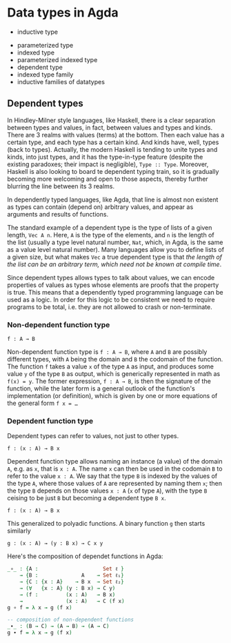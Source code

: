 # Data types in Agda

+ inductive type
- parameterized type
- indexed type
- parameterized indexed type
- dependent type
- indexed type family
- inductive families of datatypes


## Dependent types

In Hindley-Milner style languages, like Haskell, there is a clear separation between types and values, in fact, between values and types and kinds. There are 3 realms with values (terms) at the bottom. Then each value has a certain type, and each type has a certain kind. And kinds have, well, types (back to types). Actually, the modern Haskell is tending to unite types and kinds, into just types, and it has the type-in-type feature (despite the existing paradoxes; their impact is negligible), `Type :: Type`. Moreover, Haskell is also looking to board te dependent typing train, so it is gradually becoming more welcoming and open to those aspects, thereby further blurring the line between its 3 realms.

In dependently typed languages, like Agda, that line is almost non existent as types can contain (depend on) arbitrary values, and appear as arguments and results of functions.

The standard example of a dependent type is the type of lists of a given length, `Vec A n`. Here, `A` is the type of the elements, and `n` is the length of the list (usually a type level natural number, `Nat`, which, in Agda, is the same as a value level natural number). Many languages allow you to define lists of a given size, but what makes `Vec` a true dependent type is that *the length of the list can be an arbitrary term, which need not be known at compile time*.

Since dependent types allows types to talk about values, we can encode properties of values as types whose elements are proofs that the property is true. This means that a dependently typed programming language can be used as a logic. In order for this logic to be consistent we need to require programs to be total, i.e. they are not allowed to crash or non-terminate.



### Non-dependent function type

`f : A → B`

Non-dependent function type is `f : A → B`, where `A` and `B` are possibly different types, with `A` being the domain and `B` the codomain of the function. The function `f` takes a value `x` of the type `A` as input, and produces some value `y` of the type `B` as output, which is generically represented in math as `f(x) = y`. The former expression, `f : A → B`, is then the signature of the function, while the later form is a general outlook of the function's implementation (or definition), which is given by one or more equations of the general form `f x = …`


### Dependent function type

Dependent types can refer to values, not just to other types.

`f : (x : A) → B x`

Dependent function type allows naming an instance (a value) of the domain `A`, e.g. as `x`, that is `x : A`. The name `x` can then be used in the codomain `B` to refer to the value `x : A`. We say that the type `B` is indexed by the values of the type `A`, where those values of `A` are represented by naming them `x`; then the type `B` depends on those values `x : A` (`x` of type `A`), with the type `B` ceising to be just `B` but becoming a dependent type `B x`.

`f : (x : A) → B x`

This generalized to polyadic functions. A binary function `g` then starts similarly

`g : (x : A) → (y : B x) → C x y`




Here's the composition of dependet functions in Agda:

```agda hs
_∘_ : {A :                     Set ℓ }
    → {B :              A    → Set ℓ₁}
    → {C : {x : A}    → B x  → Set ℓ₂}
    → (∀   {x : A} (y : B x) → C y)
    → (f :         (x : A)   → B x)
    →              (x : A)   → C (f x)
g ∘ f = λ x → g (f x)

-- composition of non-dependent functions
_∙_ : (B → C) → (A → B) → (A → C)
g ∙ f = λ x → g (f x)
```
